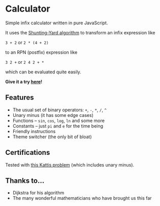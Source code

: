 # Calculator

Simple infix calculator written in pure JavaScript.

It uses the [Shunting-Yard algorithm](https://en.wikipedia.org/wiki/Shunting-yard_algorithm)
to transform an infix expression like

`3 + 2` or `2 * (4 + 2)`

to an RPN (postfix) expression like

`3 2 +` or `2 4 2 + *`

which can be evaluated quite easily.

**Give it a try [here](https://toberge.github.io/calculator)!**

## Features

+ The usual set of binary operators: `+`, `-`, `*`, `/`, `^`
+ Unary minus (it has some edge cases)
+ Functions – `sin`, `cos`, `log`, `ln` and some more
+ Constants – just `pi` and `e` for the time being
+ Friendly instructions
+ Theme switcher (the only bit of bloat)

## Certifications

Tested with [this Kattis problem](https://open.kattis.com/problems/calculator)
(which includes unary minus).

## Thanks to...

+ Dijkstra for his algorithm
+ The many wonderful mathematicians who have brought us this far